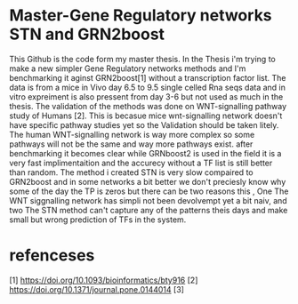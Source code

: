 # Master-Gene Regulatory networks STN and GRN2boost
This Github is the code form my master thesis.
In the Thesis i'm trying to make a new simpler Gene Regulatory networks methods and I'm benchmarking it aginst GRN2boost[1] without a transcription factor list.
The data is from a mice in Vivo day 6.5 to 9.5 single celled Rna seqs data and in vitro expreiment is also pressent from day 3-6 but not used as much in the thesis.
The validation of the methods was done on WNT-signalling pathway study of Humans [2]. 
This is becasue mice wnt-signalling network doesn't have specific pathway studies yet so the Validation should be taken litely.
The human WNT-signalling network is way more complex so some pathways will not be the same and way more pathways exist.
after benchmarking it becomes clear while GRNboost2 is used in the field it is a very fast implimentaition and the accurecy without a TF list is still better than random.
The method i created STN is very slow compaired to GRN2boost and in some networks a bit better we don't preciesly know why some of the day the TP is zeros but there can be two reasons this , One The WNT siggnalling network has simpli not been devolvempt yet a bit naiv, and two The STN method can't capture any of the patterns theis days and make small but wrong prediction of TFs in the system.

# refenceses 
[1] https://doi.org/10.1093/bioinformatics/bty916
[2] https://doi.org/10.1371/journal.pone.0144014
[3]
